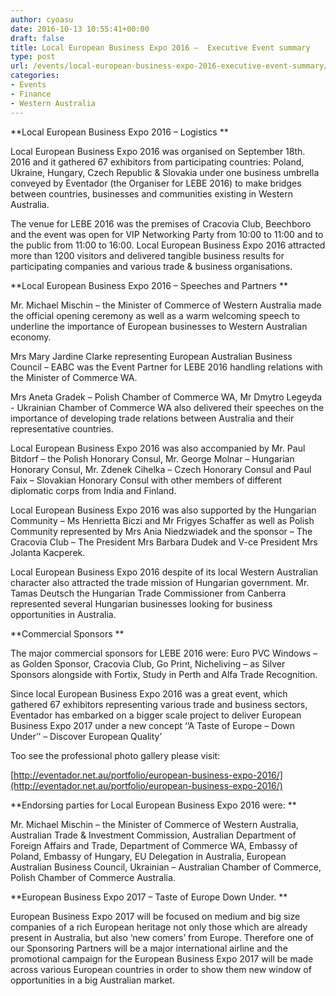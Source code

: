 ```yaml
---
author: cyoasu
date: 2016-10-13 10:55:41+00:00
draft: false
title: Local European Business Expo 2016 –  Executive Event summary
type: post
url: /events/local-european-business-expo-2016-executive-event-summary/
categories:
- Events
- Finance
- Western Australia
---
```


**Local European Business Expo 2016 – Logistics **

Local European Business Expo 2016 was organised on September 18th. 2016 and it gathered 67 exhibitors from participating countries: Poland, Ukraine, Hungary, Czech Republic & Slovakia under one business umbrella conveyed by Eventador (the Organiser for LEBE 2016) to make bridges between countries, businesses and communities existing in Western Australia.

The venue for LEBE 2016 was the premises of Cracovia Club, Beechboro and the event was open for VIP Networking Party from 10:00 to 11:00 and to the public from 11:00 to 16:00. Local European Business Expo 2016 attracted more than 1200 visitors and delivered tangible business results for participating companies and various trade & business organisations.

**Local European Business Expo 2016 – Speeches and Partners **

Mr. Michael Mischin – the Minister of Commerce of Western Australia made the official opening ceremony as well as a warm welcoming speech to underline the importance of European businesses to Western Australian economy.

Mrs Mary Jardine Clarke representing European Australian Business Council – EABC was the Event Partner for LEBE 2016 handling relations with the Minister of Commerce WA.

Mrs Aneta Gradek – Polish Chamber of Commerce WA, Mr Dmytro Legeyda - Ukrainian Chamber of Commerce WA also delivered their speeches on the importance of developing trade relations between Australia and their representative countries.

Local European Business Expo 2016 was also accompanied by Mr. Paul Bitdorf – the Polish Honorary Consul, Mr. George Molnar – Hungarian Honorary Consul, Mr. Zdenek Cihelka – Czech Honorary Consul and Paul Faix – Slovakian Honorary Consul with other members of different diplomatic corps from India and Finland.

Local European Business Expo 2016 was also supported by the Hungarian Community – Ms Henrietta Biczi and Mr Frigyes Schaffer as well as Polish Community represented by Mrs Ania Niedzwiadek and the sponsor – The Cracovia Club – The President Mrs Barbara Dudek and V-ce President Mrs Jolanta Kacperek.

Local European Business Expo 2016 despite of its local Western Australian character also attracted the trade mission of Hungarian government. Mr. Tamas Deutsch the Hungarian Trade Commissioner from Canberra represented several Hungarian businesses looking for business opportunities in Australia.

**Commercial Sponsors **

The major commercial sponsors for LEBE 2016 were: Euro PVC Windows – as Golden Sponsor, Cracovia Club, Go Print, Nicheliving – as Silver Sponsors alongside with Fortix, Study in Perth and Alfa Trade Recognition.

Since local European Business Expo 2016 was a great event, which gathered 67 exhibitors representing various trade and business sectors, Eventador has embarked on a bigger scale project to deliver European Business Expo 2017 under a new concept ‘’A Taste of Europe – Down Under’’ – Discover European Quality’

Too see the professional photo gallery please visit:

[http://eventador.net.au/portfolio/european-business-expo-2016/](http://eventador.net.au/portfolio/european-business-expo-2016/)

**Endorsing parties for Local European Business Expo 2016 were: **

Mr. Michael Mischin – the Minister of Commerce of Western Australia, Australian Trade & Investment Commission, Australian Department of Foreign Affairs and Trade, Department of Commerce WA, Embassy of Poland, Embassy of Hungary, EU Delegation in Australia, European Australian Business Council, Ukrainian – Australian Chamber of Commerce, Polish Chamber of Commerce Australia.

**European Business Expo 2017 – Taste of Europe Down Under. **

European Business Expo 2017 will be focused on medium and big size companies of a rich European heritage not only those which are already present in Australia, but also ‘new comers’ from Europe. Therefore one of our Sponsoring Partners will be a major international airline and the promotional campaign for the European Business Expo 2017 will be made across various European countries in order to show them new window of opportunities in a big Australian market.
